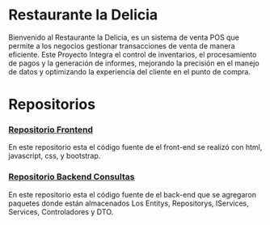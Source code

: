 # Restaurante la Delicia


Bienvenido al Restaurante la Delicia, es un sistema de venta POS que permite a los negocios gestionar transacciones de venta de manera eficiente. Este Proyecto Integra el control de inventarios, el procesamiento de pagos y la generación de informes, mejorando la precisión en el manejo de datos y optimizando la experiencia del cliente en el punto de compra.

# Repositorios

### [Repositorio Frontend](https://github.com/Christian020/Front-end.git)
En este repositorio esta el código fuente de el front-end se realizó con html, javascript, css, y bootstrap.

### [Repositorio Backend Consultas](https://github.com/Christian020/Back-end.git)
En este repositorio esta el código fuente de el back-end que se agregaron paquetes donde están almacenados Los Entitys, Repositorys, IServices, Services, Controladores y DTO.